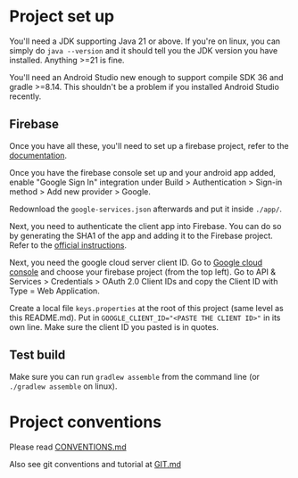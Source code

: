 # Project set up

You'll need a JDK supporting Java 21 or above. If you're on linux, you can simply do `java --version` and it should tell you the JDK version you have installed. Anything >=21 is fine.

You'll need an Android Studio new enough to support compile SDK 36 and gradle >=8.14. This shouldn't be a problem if you installed Android Studio recently.

## Firebase

Once you have all these, you'll need to set up a firebase project, refer to the [documentation](https://firebase.google.com/docs/android/setup).

Once you have the firebase console set up and your android app added, enable "Google Sign In" integration under Build > Authentication > Sign-in method > Add new provider > Google.

Redownload the `google-services.json` afterwards and put it inside `./app/`.

Next, you need to authenticate the client app into Firebase. You can do so by generating the SHA1 of the app and adding it to the Firebase project. Refer to the [official instructions](https://developers.google.com/android/guides/client-auth).

Next, you need the google cloud server client ID. Go to [Google cloud console](https://console.cloud.google.com) and choose your firebase project (from the top left). Go to API & Services > Credentials > OAuth 2.0 Client IDs and copy the Client ID with Type = Web Application.

Create a local file `keys.properties` at the root of this project (same level as this README.md). Put in `GOOGLE_CLIENT_ID="<PASTE THE CLIENT ID>"` in its own line. Make sure the client ID you pasted is in quotes.

## Test build

Make sure you can run `gradlew assemble` from the command line (or `./gradlew assemble` on linux).

# Project conventions

Please read [CONVENTIONS.md](./CONVENTIONS.md)

Also see git conventions and tutorial at [GIT.md](./GIT.md)
